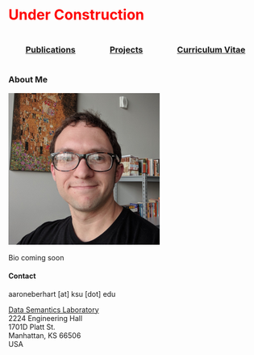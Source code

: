 <h1 style="color:red;">Under Construction</h1>

<div style="display: flex;flex-direction: row;flex-wrap: nowrap;justify-content: space-around;align-items: center;">  
  <div><h3><a href="https://aaroneberhart.github.io/me/papers.html">Publications</a></h3></div>
  <div><h3><a href="https://aaroneberhart.github.io/me/projects.html">Projects</a></h3></div>
  <div><h3><a href="https://aaroneberhart.github.io/me/cv.html">Curriculum Vitae</a></h3></div>
</div>

### About Me

![Picture of me](me.png)<!-- .element height="35%" width="35%" -->

Bio coming soon


#### Contact

aaroneberhart \[at\] ksu \[dot\] edu

[Data Semantics Laboratory](https://daselab.cs.ksu.edu/)<br/>
2224 Engineering Hall<br/>
1701D Platt St.<br/>
Manhattan, KS 66506<br/>
USA
